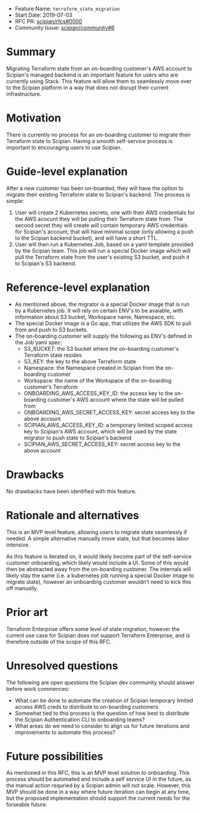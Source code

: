 - Feature Name: `terraform_state_migration`
- Start Date: 2019-07-03
- RFC PR: [scipian/rfcs#0000](https://github.com/scipian/rfcs/pull/0000)
- Community Issue: [scipian/community#6](https://github.com/scipian/community/issues/6)

# Summary
[summary]: #summary

Migrating Terraform state from an on-boarding customer's AWS account to Scipian's
managed backend is an important feature for users who are currently using Stack.
This feature will allow them to seamlessly move over to the Scipian platform
in a way that does not disrupt their current infrastructure.

# Motivation
[motivation]: #motivation

There is currently no process for an on-boarding customer to migrate their
Terraform state to Scipian. Having a smooth self-service process is important
to encouraging users to use Scipian.

# Guide-level explanation
[guide-level-explanation]: #guide-level-explanation

After a new customer has been on-boarded, they will have the option to migrate
their existing Terraform state to Scipian's backend. The process is simple:

1. User will create 2 Kubernetes secrets, one with their AWS credentials for the 
AWS acocunt they will be pulling their Terraform state from. The second secret
they will create will contain temporary AWS credentials for Scipian's account,
that will have minimal scope (only allowing a push to the Scipian backend 
bucket), and will have a short TTL.
2. User will then run a Kubernetes Job, based on a yaml template provided by
the Scipian team. This job will run a special Docker image which will pull
the Terraform state from the user's existing S3 bucket, and push it to Scipian's
S3 backend.

# Reference-level explanation
[reference-level-explanation]: #reference-level-explanation

- As mentioned above, the migrator is a special Docker image that is
run by a Kubernetes job. It will rely on certain ENV's to be avaiable, with
information about S3 bucket, Workspace name, Namespace, etc.
- The special Docker image is a Go app, that utilizes the AWS SDK to pull from
and push to S3 buckets.
- The on-boarding customer will supply the following as ENV's defined in the
Job yaml spec:
    - S3_BUCKET: the S3 bucket where the on-boarding customer's Terraform state
    resides
    - S3_KEY: the key to the above Terraform state
    - Namespace: the Namespace created in Scipian from the on-boarding customer
    - Workspace: the name of the Workspace of the on-boarding customer's
    Terraform
    - ONBOARDING_AWS_ACCESS_KEY_ID: the access key to the on-boarding customer's
    AWS account where the state will be pulled from
    - ONBOARDING_AWS_SECRET_ACCESS_KEY: secret access key to the above account
    - SCIPIAN_AWS_ACCESS_KEY_ID: a temporary limited scoped access key to 
    Scipian's AWS account, which will be used by the state migrator to push
    state to Scipian's backend
    - SCIPIAN_AWS_SECRET_ACCESS_KEY: secret access key to the above account

# Drawbacks
[drawbacks]: #drawbacks

No drawbacks have been identified with this feature.

# Rationale and alternatives
[rationale-and-alternatives]: #rationale-and-alternatives

This is an MVP level feature, allowing users to migrate state seamlessly if
needed. A simple alternative manually move state, but that becomes labor
intensive.

As this feature is iterated on, it would likely become part of the self-service
customer onboarding, which likely would include a UI. Some of this would then
be abstracted away from the on-boarding customer. The internals will likely
stay the same (i.e. a kubernetes job running a special Docker image to migrate
state), however an onboarding customer wouldn't need to kick this off manually.

# Prior art
[prior-art]: #prior-art

Terraform Enterprise offers some level of state migration, however the current
use case for Scipian does not support Terraform Enterprise, and is therefore
outside of the scope of this RFC.

# Unresolved questions
[unresolved-questions]: #unresolved-questions

The following are open questions the Scipian dev community should answer before
work commences:

- What can be done to automate the creation of Scipian temporary limited access 
AWS creds to distribute to on-boarding customers
- Somewhat tied to this process is the question of how best to distribute the 
Scipian Authentication CLI to onboarding teams?
- What areas do we need to consider to align us for future iterations and
improvements to automate this process?

# Future possibilities
[future-possibilities]: #future-possibilities

As mentioned in this RFC, this is an MVP level solution to onboarding. This
process should be automated and include a self service UI in the future, as
the manual action requried by a Scipian admin will not scale. However, this MVP
should be done in a way where future iteration can begin at any time, but the
proposed implementation should support the current needs for the forseable 
future.
